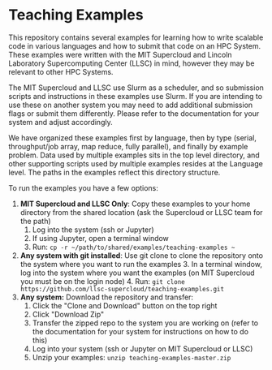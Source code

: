 # Teaching Examples

This repository contains several examples for learning how to write scalable code in various languages and how to submit that code on an HPC System. These examples were written with the MIT Supercloud and Lincoln Laboratory Supercomputing Center (LLSC) in mind, however they may be relevant to other HPC Systems.

The MIT Supercloud and LLSC use Slurm as a scheduler, and so submission scripts and instructions in these examples use Slurm. If you are intending to use these on another system you may need to add additional submission flags or submit them differently. Please refer to the documentation for your system and adjust accordingly.

We have organized these examples first by language, then by type (serial, throughput/job array, map reduce, fully parallel), and finally by example problem. Data used by multiple examples sits in the top level directory, and other supporting scripts used by multiple examples resides at the Language level. The paths in the examples reflect this directory structure.

To run the examples you have a few options:
1. **MIT Supercloud and LLSC Only**: Copy these examples to your home directory from the shared location (ask the Supercloud or LLSC team for the path)
    1. Log into the system (ssh or Jupyter)
    2. If using Jupyter, open a terminal window
    3. Run: `cp -r ~/path/to/shared/examples/teaching-examples ~`
1. **Any system with git installed**: Use git clone to clone the repository onto the system where you want to run the examples
    3. In a terminal window, log into the system where you want the examples (on MIT Supercloud you must be on the login node)
    4. Run: `git clone https://github.com/llsc-supercloud/teaching-examples.git`
1. **Any system:** Download the repository and transfer:
    1. Click the "Clone and Download" button on the top right
    2. Click "Download Zip"
    3. Transfer the zipped repo to the system you are working on (refer to the documentation for your system for instructions on how to do this)
    4. Log into your system (ssh or Jupyter on MIT Supercloud or LLSC)
    5. Unzip your examples: `unzip teaching-examples-master.zip`

